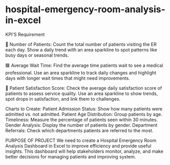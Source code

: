 # hospital-emergency-room-analysis-in-excel
KPI'S Requirement

🔶 Number of Patients:
Count the total number of patients visiting the ER each day.
Show a daily trend with an area sparkline to spot patterns like busy days or seasonal trends.

🟩 Average Wait Time:
Find the average time patients wait to see a medical professional.
Use an area sparkline to track daily changes and highlight days with longer wait times that might need improvements.

🔷 Patient Satisfaction Score:
Check the average daily satisfaction score of patients to assess service quality.
Use an area sparkline to show trends, spot drops in satisfaction, and link them to challenges.


Charts to Create:
Patient Admission Status: Show how many patients were admitted vs. not admitted.
Patient Age Distribution: Group patients by age.
Timeliness: Measure the percentage of patients seen within 30 minutes.
Gender Analysis: Display the number of patients by gender.
Department Referrals: Check which departments patients are referred to the most.


PURPOSE OF PROJECT
We need to create a Hospital Emergency Room Analysis Dashboard in Excel to improve efficiency and provide useful insights. This dashboard will help stakeholders monitor, analyze, and make better decisions for managing patients and improving system.
